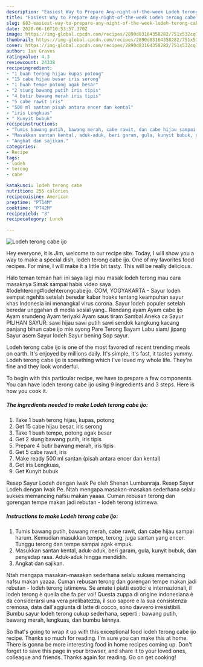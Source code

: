 ```yaml
---
description: "Easiest Way to Prepare Any-night-of-the-week Lodeh terong cabe ijo"
title: "Easiest Way to Prepare Any-night-of-the-week Lodeh terong cabe ijo"
slug: 683-easiest-way-to-prepare-any-night-of-the-week-lodeh-terong-cabe-ijo
date: 2020-06-16T10:53:57.370Z
image: https://img-global.cpcdn.com/recipes/2890d83164358282/751x532cq70/lodeh-terong-cabe-ijo-foto-resep-utama.jpg
thumbnail: https://img-global.cpcdn.com/recipes/2890d83164358282/751x532cq70/lodeh-terong-cabe-ijo-foto-resep-utama.jpg
cover: https://img-global.cpcdn.com/recipes/2890d83164358282/751x532cq70/lodeh-terong-cabe-ijo-foto-resep-utama.jpg
author: Ian Graves
ratingvalue: 4.3
reviewcount: 24338
recipeingredient:
- "1 buah terong hijau kupas potong"
- "15 cabe hijau besar iris serong"
- "1 buah tempe potong agak besar"
- "2 siung bawang putih iris tipis"
- "4 butir bawang merah iris tipis"
- "5 cabe rawit iris"
- "500 ml santan pisah antara encer dan kental"
- "iris Lengkuas"
- " Kunyit bubuk"
recipeinstructions:
- "Tumis bawang putih, bawang merah, cabe rawit, dan cabe hijau sampai harum. Kemudian masukkan tempe, terong, juga santan yang encer. Tunggu terong dan tempe sampai agak empuk."
- "Masukkan santan kental, aduk-aduk, beri garam, gula, kunyit bubuk, dan penyedap rasa. Aduk-aduk hingga mendidih."
- "Angkat dan sajikan."
categories:
- Recipe
tags:
- lodeh
- terong
- cabe

katakunci: lodeh terong cabe 
nutrition: 255 calories
recipecuisine: American
preptime: "PT14M"
cooktime: "PT42M"
recipeyield: "3"
recipecategory: Lunch

---
```



![Lodeh terong cabe ijo](https://img-global.cpcdn.com/recipes/2890d83164358282/751x532cq70/lodeh-terong-cabe-ijo-foto-resep-utama.jpg)

Hey everyone, it is Jim, welcome to our recipe site. Today, I will show you a way to make a special dish, lodeh terong cabe ijo. One of my favorites food recipes. For mine, I will make it a little bit tasty. This will be really delicious.

Halo teman teman hari ini saya lagi mau masak lodeh terong mau cara masaknya Simak sampai habis video saya #lodehterong#lodehterongcabeijo. COM, YOGYAKARTA - Sayur lodeh sempat ngehits setelah beredar kabar hoaks tentang keampuhan sayur khas Indonesia ini menangkal virus corona. Sayur lodeh populer setelah beredar unggahan di media sosial yang.. Rendang ayam Ayam cabe ijo Ayam srundeng Ayam teriyaki Ayam saus tiram Sambal Aneka ca Sayur PILIHAN SAYUR: sawi hijau sawi putih sawi sendok kangkung kacang panjang bihun cabe ijo mie oyong Pare Terong Bayam Labu siam/ jipang Sayur asem Sayur lodeh Sayur bening Sop sayur.

Lodeh terong cabe ijo is one of the most favored of recent trending meals on earth. It's enjoyed by millions daily. It's simple, it's fast, it tastes yummy. Lodeh terong cabe ijo is something which I've loved my whole life. They're fine and they look wonderful.


To begin with this particular recipe, we have to prepare a few components. You can have lodeh terong cabe ijo using 9 ingredients and 3 steps. Here is how you cook it.

<!--inarticleads1-->

##### The ingredients needed to make Lodeh terong cabe ijo:

1. Take 1 buah terong hijau, kupas, potong
1. Get 15 cabe hijau besar, iris serong
1. Take 1 buah tempe, potong agak besar
1. Get 2 siung bawang putih, iris tipis
1. Prepare 4 butir bawang merah, iris tipis
1. Get 5 cabe rawit, iris
1. Make ready 500 ml santan (pisah antara encer dan kental)
1. Get iris Lengkuas,
1. Get  Kunyit bubuk


Resep Sayur Lodeh dengan Iwak Pe oleh Shenan Lumbanraja. Resep Sayur Lodeh dengan Iwak Pe. Ntah mengapa masakan-masakan sederhana selalu sukses memancing nafsu makan yaaaa. Cuman rebusan terong dan gorengan tempe makan jadi rebutan - lodeh terong istimewa. 

<!--inarticleads2-->

##### Instructions to make Lodeh terong cabe ijo:

1. Tumis bawang putih, bawang merah, cabe rawit, dan cabe hijau sampai harum. Kemudian masukkan tempe, terong, juga santan yang encer. Tunggu terong dan tempe sampai agak empuk.
1. Masukkan santan kental, aduk-aduk, beri garam, gula, kunyit bubuk, dan penyedap rasa. Aduk-aduk hingga mendidih.
1. Angkat dan sajikan.


Ntah mengapa masakan-masakan sederhana selalu sukses memancing nafsu makan yaaaa. Cuman rebusan terong dan gorengan tempe makan jadi rebutan - lodeh terong istimewa. Se amate i piatti esotici e internazionali, il lodeh terong è quella che fa per voi! Questa zuppa di origine indonesiana è da considerarsi una vera prelibatezza, il suo sapore e la sua consistenza cremosa, data dall&#39;aggiunta di latte di cocco, sono davvero irresistibili. Bumbu sayur lodeh terong cukup sederhana, seperti : bawang putih, bawang merah, lengkuas, dan bumbu lainnya. 

So that's going to wrap it up with this exceptional food lodeh terong cabe ijo recipe. Thanks so much for reading. I'm sure you can make this at home. There is gonna be more interesting food in home recipes coming up. Don't forget to save this page in your browser, and share it to your loved ones, colleague and friends. Thanks again for reading. Go on get cooking!
